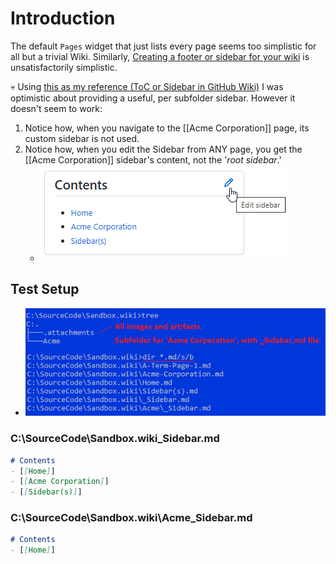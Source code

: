 # Introduction
The default `Pages` widget that just lists every page seems too simplistic for all but a trivial Wiki. Similarly, [Creating a footer or sidebar for your wiki](https://docs.github.com/en/communities/documenting-your-project-with-wikis/creating-a-footer-or-sidebar-for-your-wiki#creating-a-sidebar) is unsatisfactorily simplistic.

💀 Using [this as my reference (ToC or Sidebar in GitHub Wiki)](https://stackoverflow.com/questions/9239588/toc-or-sidebar-in-github-wiki/25304429#25304429) I was optimistic about providing a useful, per subfolder sidebar. However it doesn't seem to work:
   1. Notice how, when you navigate to the [[Acme Corporation]] page, its custom sidebar is not used.
   1. Notice how, when you edit the Sidebar from ANY page, you get the [[Acme Corporation]] sidebar's content, not the '_root sidebar_.'
      - ![An Image](.attachments/EditSidebar.png)

## Test Setup
- ![An Image](.attachments/InitialWikiSetup.png)

### C:\SourceCode\Sandbox.wiki\_Sidebar.md

```md
# Contents
- [[Home]]
- [[Acme Corporation]]
- [[Sidebar(s)]]
```

### C:\SourceCode\Sandbox.wiki\Acme\_Sidebar.md
```md
# Contents
- [[Home]]
```
